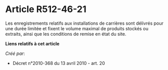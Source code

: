 # Article R512-46-21

Les enregistrements relatifs aux installations de carrières sont délivrés pour une durée limitée et fixent le volume maximal
de produits stockés ou extraits, ainsi que les conditions de remise en état du site.

**Liens relatifs à cet article**

_Créé par_:

  - Décret n°2010-368 du 13 avril 2010 - art. 20
